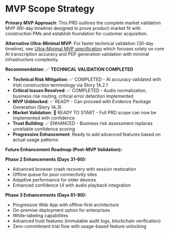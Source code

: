# MVP Scope Strategy

**Primary MVP Approach**: This PRD outlines the complete market validation MVP (90-day timeline) designed to prove product-market fit with construction PMs and establish foundation for customer acquisition.

**Alternative Ultra-Minimal MVP**: For faster technical validation (30-day timeline), see [Ultra-Minimal MVP specification](mvp-minimal-validation.md) which focuses solely on core AI transcription accuracy and PDF generation validation with minimal infrastructure complexity.

**Recommendation**: ✅ **TECHNICAL VALIDATION COMPLETED**
- **Technical Risk Mitigation**: ✅ COMPLETED - AI accuracy validated with Irish construction terminology via Story 1A.2.1
- **Critical Issues Resolved**: ✅ COMPLETED - Audio normalization, business risk routing, critical error detection implemented
- **MVP Unblocked**: ✅ READY - Can proceed with Evidence Package Generation (Story 1A.3)
- **Market Validation**: 🎯 READY TO START - Full PRD scope can now be implemented with confidence
- **Trust Building**: ✅ ENHANCED - Business risk assessment replaces unreliable confidence scoring
- **Progressive Enhancement**: Ready to add advanced features based on actual usage patterns

**Future Enhancement Roadmap (Post-MVP Validation):**

**Phase 2 Enhancements (Days 31-60):**
- Advanced browser crash recovery with session restoration
- Offline queue for poor connectivity sites
- Adaptive performance for older devices
- Enhanced confidence UI with audio playback integration

**Phase 3 Enhancements (Days 61-90):**
- Progressive Web App with offline-first architecture
- On-premise deployment option for enterprises
- White-labeling capabilities
- Advanced trust features (immutable audit logs, blockchain verification)
- Zero-commitment trial flow with usage-based feature unlocking
